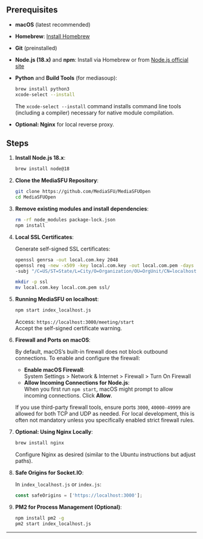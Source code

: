 ## Prerequisites

- **macOS** (latest recommended)
- **Homebrew**: [Install Homebrew](https://brew.sh/)
- **Git** (preinstalled)
- **Node.js (18.x)** and **npm**: Install via Homebrew or from [Node.js official site](https://nodejs.org/)
- **Python** and **Build Tools** (for mediasoup):
  
  ```bash
  brew install python3
  xcode-select --install
  ```
  
  The `xcode-select --install` command installs command line tools (including a compiler) necessary for native module compilation.

- **Optional: Nginx** for local reverse proxy.

## Steps

1. **Install Node.js 18.x**:
   
   ```bash
   brew install node@18
   ```

2. **Clone the MediaSFU Repository**:
   
   ```bash
   git clone https://github.com/MediaSFU/MediaSFUOpen
   cd MediaSFUOpen
   ```

3. **Remove existing modules and install dependencies**:
   
   ```bash
   rm -rf node_modules package-lock.json
   npm install
   ```

4. **Local SSL Certificates**:
   
   Generate self-signed SSL certificates:
   
   ```bash
   openssl genrsa -out local.com.key 2048
   openssl req -new -x509 -key local.com.key -out local.com.pem -days 365 \
   -subj "/C=US/ST=State/L=City/O=Organization/OU=OrgUnit/CN=localhost"
   
   mkdir -p ssl
   mv local.com.key local.com.pem ssl/
   ```

5. **Running MediaSFU on localhost**:
   
   ```bash
   npm start index_localhost.js
   ```
   
   Access: `https://localhost:3000/meeting/start`  
   Accept the self-signed certificate warning.

6. **Firewall and Ports on macOS**:
   
   By default, macOS’s built-in firewall does not block outbound connections. To enable and configure the firewall:
   
   - **Enable macOS Firewall**:  
     System Settings > Network & Internet > Firewall > Turn On Firewall
   - **Allow Incoming Connections for Node.js**:  
     When you first run `npm start`, macOS might prompt to allow incoming connections. Click **Allow**.
   
   If you use third-party firewall tools, ensure ports `3000`, `40000-49999` are allowed for both TCP and UDP as needed. For local development, this is often not mandatory unless you specifically enabled strict firewall rules.

7. **Optional: Using Nginx Locally**:
   
   ```bash
   brew install nginx
   ```
   
   Configure Nginx as desired (similar to the Ubuntu instructions but adjust paths).

8. **Safe Origins for Socket.IO**:
   
   In `index_localhost.js` or `index.js`:
   
   ```javascript
   const safeOrigins = ['https://localhost:3000'];
   ```

9. **PM2 for Process Management (Optional)**:
   
   ```bash
   npm install pm2 -g
   pm2 start index_localhost.js
   ```

---